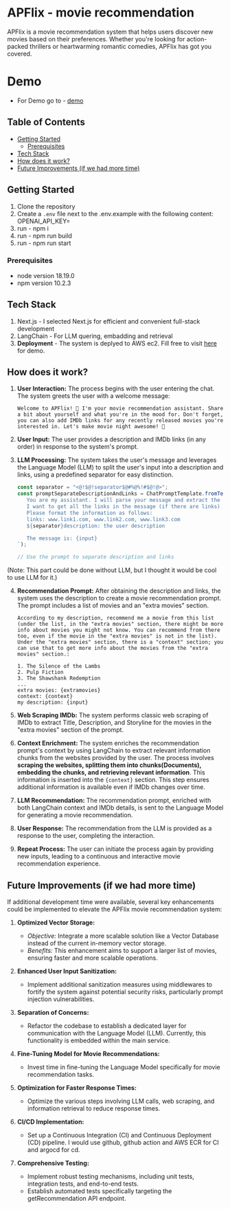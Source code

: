 # APFlix - movie recommendation

APFlix is a movie recommendation system that helps users discover new movies based on their preferences. Whether you're looking for action-packed thrillers or heartwarming romantic comedies, APFlix has got you covered.

# Demo

- For Demo go to - [demo](http://www.maikyganon.com:3000)

## Table of Contents

- [Getting Started](#getting-started)
    - [Prerequisites](#prerequisites)
- [Tech Stack](#Tech-Stack)
- [How does it work?](#How-does-it-work?)
- [Future Improvements (if we had more time)](Future-Improvements)

## Getting Started

1. Clone the repository
2. Create a `.env` file next to the .env.example with the following content:
   OPENAI_API_KEY=<your-api-key>
3. run - npm i
4. run - npm run build
5. run - npm run start

### Prerequisites

- node version 18.19.0
- npm version 10.2.3

## Tech Stack

1. Next.js - I selected Next.js for efficient and convenient full-stack development
2. LangChain - For LLM quering, embadding and retrieval
3. **Deployment** - The system is deplyed to AWS ec2. Fill free to visit [here](http://www.maikyganon.com:3000) for demo. 

## How does it work?

1. **User Interaction:** The process begins with the user entering the chat. The system greets the user with a welcome message:

   ```
   Welcome to APFlix! 🎉 I'm your movie recommendation assistant. Share a bit about yourself and what you're in the mood for. Don't forget, you can also add IMDb links for any recently released movies you're interested in. Let's make movie night awesome! 🍿
   ```

2. **User Input:** The user provides a description and IMDb links (in any order) in response to the system's prompt.

3. **LLM Processing:** The system takes the user's message and leverages the Language Model (LLM) to split the user's input into a description and links, using a predefined separator for easy distinction.

   ```javascript
   const separator = "<@!$@!separator$@#%@%!#$@!@>";
   const promptSeparateDescriptionAndLinks = ChatPromptTemplate.fromTemplate(`
      You are my assistant. I will parse your message and extract the links and description.
      I want to get all the links in the message (if there are links) and the description.
      Please format the information as follows:
      links: www.link1.com, www.link2.com, www.link3.com
      ${separator}description: the user description

      The message is: {input}
   `);

   // Use the prompt to separate description and links
   ```
(Note: This part could be done without LLM, but I thought it would be cool to use LLM for it.)

4. **Recommendation Prompt:** After obtaining the description and links, the system uses the description to create a movie recommendation prompt. The prompt includes a list of movies and an "extra movies" section.

   ```plaintext
   According to my description, recommend me a movie from this list (under the list, in the "extra movies" section, there might be more info about movies you might not know. You can recommend from there too, even if the movie in the "extra movies" is not in the list). Under the "extra movies" section, there is a "context" section; you can use that to get more info about the movies from the "extra movies" section.:

   1. The Silence of the Lambs
   2. Pulp Fiction
   3. The Shawshank Redemption
   ...
   extra movies: {extramovies}
   context: {context}
   my description: {input}
   ```
5. **Web Scraping IMDb:** The system performs classic web scraping of IMDb to extract Title, Description, and Storyline for the movies in the "extra movies" section of the prompt.

6. **Context Enrichment:** The system enriches the recommendation prompt's context by using LangChain to extract relevant information chunks from the websites provided by the user. The process involves **scraping the websites, splitting them into chunks(Documents), embedding the chunks, and retrieving relevant information**. This information is inserted into the `{context}` section. This step ensures additional information is available even if IMDb changes over time. 

7. **LLM Recommendation:** The recommendation prompt, enriched with both LangChain context and IMDb details, is sent to the Language Model for generating a movie recommendation.

8. **User Response:** The recommendation from the LLM is provided as a response to the user, completing the interaction.

9. **Repeat Process:** The user can initiate the process again by providing new inputs, leading to a continuous and interactive movie recommendation experience.

## Future Improvements (if we had more time)

If additional development time were available, several key enhancements could be implemented to elevate the APFlix movie recommendation system:

1. **Optimized Vector Storage:**
   - *Objective:* Integrate a more scalable solution like a Vector Database instead of the current in-memory vector storage.
   - *Benefits:* This enhancement aims to support a larger list of movies, ensuring faster and more scalable operations.

2. **Enhanced User Input Sanitization:**
   - Implement additional sanitization measures using middlewares to fortify the system against potential security risks, particularly prompt injection vulnerabilities.

3. **Separation of Concerns:**
   - Refactor the codebase to establish a dedicated layer for communication with the Language Model (LLM). Currently, this functionality is embedded within the main service.

4. **Fine-Tuning Model for Movie Recommendations:**
   - Invest time in fine-tuning the Language Model specifically for movie recommendation tasks.

5. **Optimization for Faster Response Times:**
   -  Optimize the various steps involving LLM calls, web scraping, and information retrieval to reduce response times.

6. **CI/CD Implementation:**
   - Set up a Continuous Integration (CI) and Continuous Deployment (CD) pipeline. I would use github, github action and AWS ECR for CI and argocd for cd. 

7. **Comprehensive Testing:**
   - Implement robust testing mechanisms, including unit tests, integration tests, and end-to-end tests.
   - Establish automated tests specifically targeting the getRecommendation API endpoint.


